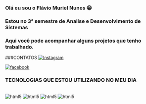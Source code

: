 ### Olá eu sou o Flávio Muriel Nunes 😁
### Estou no 3° semestre de Analise e Desenvolvimento de Sistemas 
### Aqui você pode acompanhar alguns projetos que tenho trabalhado.

###CONTATOS
[![Instagram](https://img.shields.io/badge/Instagram-E4405F?style=for-the-badge&logo=instagram&logoColor=white)](https://www.instagram.com/murielflavio)

[![facebook](https://img.shields.io/badge/Facebook-1877F2?style=for-the-badge&logo=facebook&logoColor=white)](https://m.facebook.com/flavio.muriel.96?wtsid=rdr_0lwm2UEVGHGdjBh77)

### TECNOLOGIAS QUE ESTOU UTILIZANDO NO MEU DIA 

<div style="display:inline_block"><br/>
    <img align="center" alt="html5" src="https://img.shields.io/badge/JavaScript-F7DF1E?style=for-the-badge&logo=javascript&logoColor=black"/>
    <img align="center" alt="html5" src="https://img.shields.io/badge/HTML5-E34F26?style=for-the-badge&logo=html5&logoColor=white"/>
    <img align="center" alt="html5" src="https://img.shields.io/badge/CSS-239120?&style=for-the-badge&logo=css3&logoColor=white"/>
    <img align="center" alt="html5" src="https://img.shields.io/badge/Python-3776AB?style=for-the-badge&logo=python&logoColor=white"/>
</div>